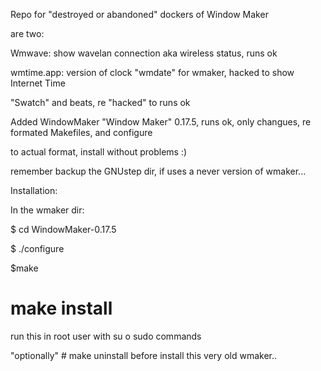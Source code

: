 Repo for "destroyed or abandoned" dockers of Window Maker

are two:

Wmwave: show wavelan connection aka wireless status, runs ok

wmtime.app: version of clock "wmdate" for wmaker, hacked to show Internet Time

"Swatch" and beats, re "hacked" to runs ok

Added WindowMaker "Window Maker" 0.17.5, runs ok, only changues, re formated Makefiles, and configure

to actual format, install without problems :)

remember backup the GNUstep dir, if uses a never version of wmaker...

Installation:

In the wmaker dir:

$ cd WindowMaker-0.17.5

$ ./configure

$make

# make install

run this in root user with su o sudo commands

"optionally" # make uninstall before install this very old wmaker..


